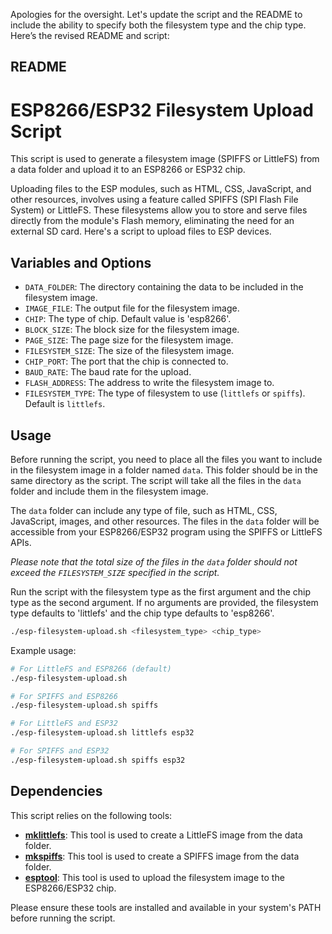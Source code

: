 Apologies for the oversight. Let's update the script and the README to include the ability to specify both the filesystem type and the chip type. Here’s the revised README and script:

## README

# ESP8266/ESP32 Filesystem Upload Script

This script is used to generate a filesystem image (SPIFFS or LittleFS) from a data folder and upload it to an ESP8266 or ESP32 chip.

Uploading files to the ESP modules, such as HTML, CSS, JavaScript, and other resources, involves using a feature called SPIFFS (SPI Flash File System) or LittleFS. These filesystems allow you to store and serve files directly from the module's Flash memory, eliminating the need for an external SD card. Here's a script to upload files to ESP devices.

## Variables and Options

- `DATA_FOLDER`: The directory containing the data to be included in the filesystem image.
- `IMAGE_FILE`: The output file for the filesystem image.
- `CHIP`: The type of chip. Default value is 'esp8266'.
- `BLOCK_SIZE`: The block size for the filesystem image.
- `PAGE_SIZE`: The page size for the filesystem image.
- `FILESYSTEM_SIZE`: The size of the filesystem image.
- `CHIP_PORT`: The port that the chip is connected to.
- `BAUD_RATE`: The baud rate for the upload.
- `FLASH_ADDRESS`: The address to write the filesystem image to.
- `FILESYSTEM_TYPE`: The type of filesystem to use (`littlefs` or `spiffs`). Default is `littlefs`.

## Usage

Before running the script, you need to place all the files you want to include in the filesystem image in a folder named `data`. This folder should be in the same directory as the script. The script will take all the files in the `data` folder and include them in the filesystem image.

The `data` folder can include any type of file, such as HTML, CSS, JavaScript, images, and other resources. The files in the `data` folder will be accessible from your ESP8266/ESP32 program using the SPIFFS or LittleFS APIs.

*Please note that the total size of the files in the `data` folder should not exceed the `FILESYSTEM_SIZE` specified in the script.*

Run the script with the filesystem type as the first argument and the chip type as the second argument. If no arguments are provided, the filesystem type defaults to 'littlefs' and the chip type defaults to 'esp8266'.

```bash
./esp-filesystem-upload.sh <filesystem_type> <chip_type>
```

Example usage:

```bash
# For LittleFS and ESP8266 (default)
./esp-filesystem-upload.sh

# For SPIFFS and ESP8266
./esp-filesystem-upload.sh spiffs

# For LittleFS and ESP32
./esp-filesystem-upload.sh littlefs esp32

# For SPIFFS and ESP32
./esp-filesystem-upload.sh spiffs esp32
```

## Dependencies

This script relies on the following tools:

- [**mklittlefs**](https://github.com/earlephilhower/mklittlefs): This tool is used to create a LittleFS image from the data folder.
- [**mkspiffs**](https://github.com/igrr/mkspiffs): This tool is used to create a SPIFFS image from the data folder.
- [**esptool**](https://github.com/espressif/esptool): This tool is used to upload the filesystem image to the ESP8266/ESP32 chip.

Please ensure these tools are installed and available in your system's PATH before running the script.
